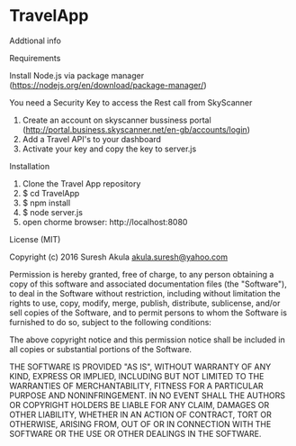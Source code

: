 
# TravelApp

Addtional info


Requirements

Install Node.js via package manager
    (https://nodejs.org/en/download/package-manager/)

You need a Security Key to access the Rest call from SkyScanner 

1. Create an account on skyscanner bussiness portal
(http://portal.business.skyscanner.net/en-gb/accounts/login)
2. Add a Travel API's to your dashboard
3. Activate your key and copy the key to server.js


Installation
1. Clone the Travel App repository
2. $ cd TravelApp
3. $ npm install
4. $ node server.js
5. open chorme browser: http://localhost:8080




License (MIT)

Copyright (c) 2016 Suresh Akula <akula.suresh@yahoo.com>

Permission is hereby granted, free of charge, to any person obtaining
a copy of this software and associated documentation files (the
"Software"), to deal in the Software without restriction, including
without limitation the rights to use, copy, modify, merge, publish,
distribute, sublicense, and/or sell copies of the Software, and to
permit persons to whom the Software is furnished to do so, subject to
the following conditions:

The above copyright notice and this permission notice shall be
included in all copies or substantial portions of the Software.

THE SOFTWARE IS PROVIDED "AS IS", WITHOUT WARRANTY OF ANY KIND,
EXPRESS OR IMPLIED, INCLUDING BUT NOT LIMITED TO THE WARRANTIES OF
MERCHANTABILITY, FITNESS FOR A PARTICULAR PURPOSE AND
NONINFRINGEMENT. IN NO EVENT SHALL THE AUTHORS OR COPYRIGHT HOLDERS BE
LIABLE FOR ANY CLAIM, DAMAGES OR OTHER LIABILITY, WHETHER IN AN ACTION
OF CONTRACT, TORT OR OTHERWISE, ARISING FROM, OUT OF OR IN CONNECTION
WITH THE SOFTWARE OR THE USE OR OTHER DEALINGS IN THE SOFTWARE.
